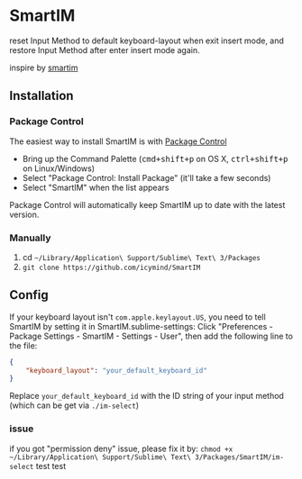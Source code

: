# SmartIM

reset Input Method to default keyboard-layout when exit insert mode, and restore Input Method after enter insert mode again.

inspire by [smartim](https://github.com/ybian/smartim)

## Installation

### Package Control

The easiest way to install SmartIM is with [Package Control](http://wbond.net/sublime_packages/package_control)

- Bring up the Command Palette (<kbd>cmd+shift+p</kbd> on OS X, <kbd>ctrl+shift+p</kbd> on Linux/Windows)
- Select "Package Control: Install Package" (it'll take a few seconds)
- Select "SmartIM" when the list appears

Package Control will automatically keep SmartIM up to date with the latest version.

### Manually

1. cd `~/Library/Application\ Support/Sublime\ Text\ 3/Packages`
2. `git clone https://github.com/icymind/SmartIM`

## Config

If your keyboard layout isn't `com.apple.keylayout.US`, you need to tell SmartIM by setting it in SmartIM.sublime-settings:
Click "Preferences - Package Settings - SmartIM - Settings - User", then add the following line to the file:

```json
{
	"keyboard_layout": "your_default_keyboard_id"
}
```

Replace `your_default_keyboard_id` with the ID string of your input method (which can be get via `./im-select`)

### issue

if you got "permission deny" issue, please fix it by:
`chmod +x ~/Library/Application\ Support/Sublime\ Text\ 3/Packages/SmartIM/im-select`
test
test

